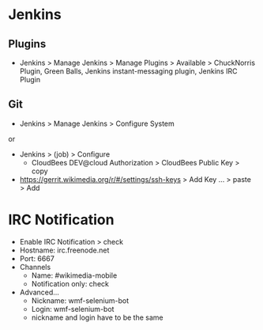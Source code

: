 # Jenkins

## Plugins

- Jenkins > Manage Jenkins > Manage Plugins > Available > ChuckNorris Plugin, Green Balls, Jenkins instant-messaging plugin, Jenkins IRC Plugin

## Git

- Jenkins > Manage Jenkins > Configure System

or

- Jenkins > (job) > Configure
  - CloudBees DEV@cloud Authorization > CloudBees Public Key > copy
- https://gerrit.wikimedia.org/r/#/settings/ssh-keys > Add Key ... > paste > Add

# IRC Notification

- Enable IRC Notification > check
- Hostname: irc.freenode.net
- Port: 6667
- Channels
  - Name: #wikimedia-mobile
  - Notification only: check
- Advanced...
  - Nickname: wmf-selenium-bot
  - Login: wmf-selenium-bot
  - nickname and login have to be the same
